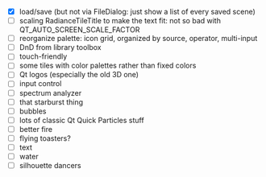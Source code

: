 -[x] load/save (but not via FileDialog: just show a list of every saved scene)
-[ ] scaling RadianceTileTitle to make the text fit: not so bad with QT_AUTO_SCREEN_SCALE_FACTOR
-[ ] reorganize palette: icon grid, organized by source, operator, multi-input
-[ ] DnD from library toolbox
-[ ] touch-friendly
-[ ] some tiles with color palettes rather than fixed colors
-[ ] Qt logos (especially the old 3D one)
-[ ] input control
-[ ] spectrum analyzer
-[ ] that starburst thing
-[ ] bubbles
-[ ] lots of classic Qt Quick Particles stuff
-[ ] better fire
-[ ] flying toasters?
-[ ] text
-[ ] water
-[ ] silhouette dancers
